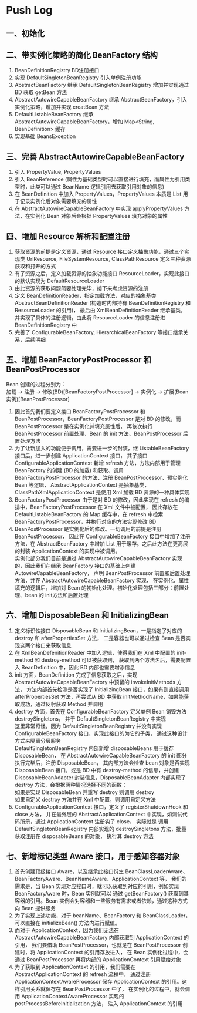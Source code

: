 # Push Log
## 一、初始化
## 二、带实例化策略的简化 BeanFactory 结构
1. BeanDefinitionRegistry BD注册接口  
2. 实现 DefaultSingletonBeanRegistry 引入单例注册功能  
3. AbstractBeanFactory 继承 DefaultSingletonBeanRegistry 增加并实现通过 BD 获取 getBean 方法  
4. AbstractAutowireCapableBeanFactory 继承 AbstractBeanFactory，引入实例化策略，增加并实现 creatBean 方法  
5. DefaultListableBeanFactory 继承 AbstractAutowireCapableBeanFactory，增加 Map<String, BeanDefinition> 缓存  
6. 实现基础 BeansException  
## 三、完善 AbstractAutowireCapableBeanFactory
1. 引入 PropertyValue, PropertyValues  
2. 引入 BeanReference (属性为基础类型时可以直接进行填充，而属性为引用类型时，此类可以通过 BeanName 逻辑引用去获取引用对象的信息)  
3. 在 BeanDefinition 中加入 PropertyValues，PropertyValues 本质是 List<PropertyValue> 用于记录实例化后对象需要填充的属性  
4. 在 AbstractAutowireCapableBeanFactory 中实现 applyPropertyValues 方法，在实例化 Bean 对象后会根据 PropertyValues 填充对象的属性  
## 四、增加 Resource 解析和配置注册
1. 获取资源的前提是定义资源，通过 Resource 接口定义抽象功能，通过三个实现类 UrlResource, FileSystemResource, ClassPathResource 定义三种资源获取和打开的方式  
2. 有了资源之后，定义加载资源的抽象功能接口 ResourceLoader，实现此接口的默认实现为 DefaultResourceLoader  
3. 由此资源的获取问题简要处理完毕，接下来考虑资源的注册  
4. 定义 BeanDefinitionReader，指定加载方法，对应的抽象基类 AbstractBeanDefinitionReader (构造时内部持有 BeanDefinitionRegistry 和 ResourceLoader 的引用)，
最后由 XmlBeanDefinitionReader 继承基类，并实现了具体的注册逻辑，由此将 ResourceLoader 的信息注册进 BeanDefinitionRegistry 中  
5. 完善了 ConfigurableBeanFactory, HierarchicalBeanFactory 等接口继承关系，后续明细  
## 五、增加 BeanFactoryPostProcessor 和 BeanPostProcessor
Bean 创建的过程分别为：  
加载 -> 注册 -> 修改(BD)[BeanFactoryPostProcessor] -> 实例化 -> 扩展(Bean实例)[BeanPostProcessor]  
1. 因此首先我们要定义接口 BeanFactoryPostProcessor 和 BeanPostProcessor，BeanFactoryPostProcessor 是对 BD 的修改，而 BeanPostProcessor 是在实例化并填充属性后，
再依次执行 BeanPostProcessor 前置处理、Bean 的 init 方法、BeanPostProcessor 后置处理方法  
2. 为了让新加入的功能便于调用，需要进一步的封装，继 ListableBeanFactory 接口后，进一步创建 ApplicationContext 接口，
其子接口 ConfigurableApplicationContext 新增 refresh 方法，方法内部用于管理 BeanFactory 的创建 (BD 的加载) 和获取、调用 BeanFactoryPostProcessor 的方法、注册 BeanPostProcessor、预实例化 Bean 等逻辑，
AbstractApplicationContext 是抽象基类，ClassPathXmlApplicationContext 是使用 Xml 加载 BD 资源的一种具体实现  
3. BeanFactoryPostProcessor 由于是对 BD 的修改，因此实现在 refresh 的编排中，BeanFactoryPostProcessor 在 Xml 文件中被配置，
因此存放在 DefaultListableBeanFactory 的 Map 缓存中，在 refresh 中检索 BeanFactoryPostProcessor，并执行对应的方法实现修改 BD  
4. BeanPostProcessor 是实例化后的修改。一切调用的前提是注册 BeanPostProcessor，
因此在 ConfigurableBeanFactory 接口中增加了注册方法，在 AbstractBeanFactory 中增加 List 用于缓存。之后此方法在更高层的封装 ApplicationContext 的实现中被调用。  
实例化部分我们目前是通过 AbstractAutowireCapableBeanFactory 实现的，因此我们在继承 BeanFactory 接口的基础上创建 AutowireCapableBeanFactory，
声明 BeanPostProcessor 前置和后置处理方法，并在 AbstractAutowireCapableBeanFactory 实现，
在实例化、属性填充的逻辑后，增加对 Bean 的初始化处理。初始化处理包括三部分：前置处理、bean 的 init方法和后置处理  
## 六、增加 DisposableBean 和 InitializingBean
1. 定义标识性接口 DisposableBean 和 InitializingBean，一是指定了对应的 destroy 和 afterPropertiesSet 方法，
二是容器也可以通过检查 Bean 是否实现这两个接口来获取信息  
2. 在 XmlBeanDefenitionReader 中加入逻辑，使得我们在 Xml 中配置的 init-method 和 destroy-method 可以被获取到，
获取到两个方法名后，需要配置入 BeanDefinition 中，因此 BD 内部也需要增添信息  
3. init 方面，BeanDefinition 完成了信息获取之后，实现 AbstractAutowireCapableBeanFactory 中预留的 invokeInitMethods 方法，
方法内部首先检测是否实现了 InitializingBean 接口，如果有则直接调用 afterPropertiesSet 方法，再尝试从 BD 中获取
initMethodName，如果能获取成功，通过反射获取 Method 并调用  
4. destroy 方面，首先在 ConfigurableBeanFactory 定义单例 Bean 销毁方法 destroySingletons，
并于 DefaultSingletonBeanRegistry 中实现  
这里非常奇怪，因为 DefaultSingletonBeanRegistry 并没有实现 ConfigurableBeanFactory 接口，实现此接口的为它的子类，
通过这种设计方式来隔离分层服务  
DefaultSingletonBeanRegistry 内部新增 disposableBeans 用于缓存 DisposableBean，
在 AbstractAutowireCapableBeanFactory 的 init 部分执行完毕后，注册 DisposableBean，
其内部方法会检查 bean 对象是否实现 DisposableBean 接口，或是 BD 中有 destroy-method 的信息，并创建
DisposableBeanAdapter 封装信息，DisposableBeanAdapter 内部实现了 destroy 方法，会根据两种情况选择不同的函数：  
如果是实现 DisposableBean 并重写 destroy 则调用 destroy  
如果自定义 destroy 方法并在 Xml 中配置，则调用自定义方法  
5. ConfigurableApplicationContext 接口，定义了 registerShutdownHook 和 close 方法，
并在最外层的 AbstractApplicationContext 中实现，如测试代码所示，通过 ApplicationContext 注册钩子 close，
实际就是 调用 DefaultSingletonBeanRegistry 内部实现的 destroySingletons 方法，批量获取注册在 disposableBeans 的对象，
执行其 destroy 方法  
## 七、新增标记类型 Aware 接口，用于感知容器对象
1. 首先创建顶级接口 Aware，以及继承此接口衍生 BeanClassLoaderAware、BeanFactoryAware、BeanNameAware、ApplicationContext 等，
我们的需求是，当 Bean 实现对应接口时，就可以获取到对应的引用，例如实现 BeanFactoryAware 时，Bean 实例就可以
通过 getBeanFactory() 获取到其容器的引用。Bean 实例会对容器和一些服务有需求或者依赖，通过这种方式向 Bean 提供服务  
2. 为了实现上述功能，对于 beanName、BeanFactory 和 BeanClassLoader，可以直接在 initializeBean() 方法内进行赋值。
3. 而对于 ApplicationContext，因为我们无法在 AbstractAutowireCapableBeanFactory 内部获取到 ApplicationContext 的引用，
我们要借助 BeanPostProcessor，也就是在 BeanPostProcessor 创建时，将 ApplicationContext 的引用存放进入，
在 Bean 实例化过程中，会通过 BeanPostProcessor 再将内部的 ApplicationContext 引用赋给对象  
3. 为了获取到 ApplicationContext 的引用，我们需要在 AbstractApplicationContext 的 refresh 流程中，
通过注册 ApplicationContextAwareProcessor 保存 ApplicationContext 的引用。这样引用关系就保存在 BeanPostProcessor 中了，
在实例化的过程中，就会调用 ApplicationContextAwareProcessor 实现的 postProcessBeforeInitialization 方法，
注入 ApplicationContext 的引用  